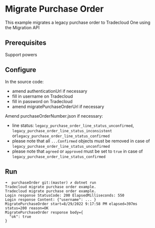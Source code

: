 # Migrate Purchase Order

This example migrates a legacy purchase order to Tradecloud One using the Migration API

## Prerequisites

Support powers

## Configure

In the source code:
- amend authenticationUrl if necessary
- fill in username on Tradecloud
- fill in password on Tradecloud
- amend migratePurchaseOrderUrl if necessary

Amend purchaseOrderNumber.json if necessary:
- line status: `legacy_purchase_order_line_status_unconfirmed`, `legacy_purchase_order_line_status_inconsistent` or`legacy_purchase_order_line_status_confirmed`
- please note that all `...Confirmed` objects must be removed in case of `legacy_purchase_order_line_status_unconfirmed`
- please note that `agreed` or `approved` must be set to `true` in case of `legacy_purchase_order_line_status_confirmed`

## Run

```
➜  purchaseOrder git:(master) ✗ dotnet run
Tradecloud migrate purchase order example.
Tradecloud migrate purchase order example.
Login response StatusCode: 200 ElapsedMilliseconds: 550
Login response Content: {"username": ... }
MigratePurchaseOrder start=8/29/2022 9:17:58 PM elapsed=397ms status=200 reason=OK
MigratePurchaseOrder response body={
  "ok": true
}
```